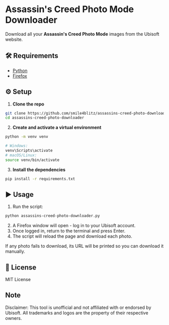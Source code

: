 # Assassin's Creed Photo Mode Downloader

Download all your **Assassin's Creed Photo Mode** images from the Ubisoft website.

## 🛠 Requirements

- [Python](https://www.python.org/downloads/)
- [Firefox](https://www.firefox.com/)

## ⚙️ Setup

1. **Clone the repo**

```bash
git clone https://github.com/smile4blitz/assassins-creed-photo-downloader.git
cd assassins-creed-photo-downloader
```

2. **Create and activate a virtual environment**

```bash
python -m venv venv

# Windows:
venv\Scripts\activate
# macOS/Linux:
source venv/bin/activate
```

3. **Install the dependencies**

```bash
pip install -r requirements.txt
```

## ▶️ Usage

1. Run the script:

```bash
python assassins-creed-photo-downloader.py
```

2. A Firefox window will open - log in to your Ubisoft account.
3. Once logged in, return to the terminal and press Enter.
4. The script will reload the page and download each photo.

If any photo fails to download, its URL will be printed so you can download it manually.

## 🧾 License

MIT License

## Note

Disclaimer: This tool is unofficial and not affiliated with or endorsed by Ubisoft. All trademarks and logos are the property of their respective owners.